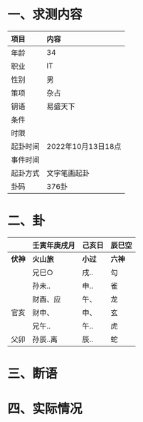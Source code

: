 # 一、求测内容
|项目|内容|
|:-|:-|
|年龄|34|
|职业|IT|
|性别|男|
|策项|杂占|
|钥语|易盛天下|
|条件||
|时限||
|起卦时间|2022年10月13日18点|
|事件时间||
|起卦方式|文字笔画起卦|
|卦码|376卦|

# 二、卦
||壬寅年庚戌月|己亥日|辰巳空|
|:-|:-|:-|:-|
|**伏神**|**火山旅**|**小过**|**六神**|
||兄巳○|戌..|勾|
||孙未..|申..|雀|
||财酉、应|午、|龙|
|官亥|财申、|申、|玄|
||兄午..|午..|虎|
|父卯|孙辰..离|辰..|蛇|


# 三、断语

# 四、实际情况